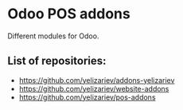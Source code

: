 Odoo POS addons
===============

Different modules for Odoo. 

List of repositories:
---------------------

* https://github.com/yelizariev/addons-yelizariev
* https://github.com/yelizariev/website-addons
* https://github.com/yelizariev/pos-addons
